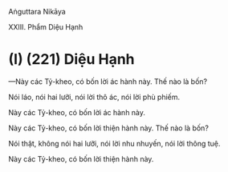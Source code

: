 Aṅguttara Nikāya

XXIII. Phẩm Diệu Hạnh

# (I) (221) Diệu Hạnh

—Này các Tỷ-kheo, có bốn lời ác hành này. Thế nào là bốn?

Nói láo, nói hai lưỡi, nói lời thô ác, nói lời phù phiếm.

Này các Tỷ-kheo, có bốn lời ác hành này.

Này các Tỷ-kheo, có bốn lời thiện hành này. Thế nào là bốn?

Nói thật, không nói hai lưỡi, nói lời nhu nhuyến, nói lời thông tuệ.

Này các Tỷ-kheo, có bốn lời thiện hành này.

